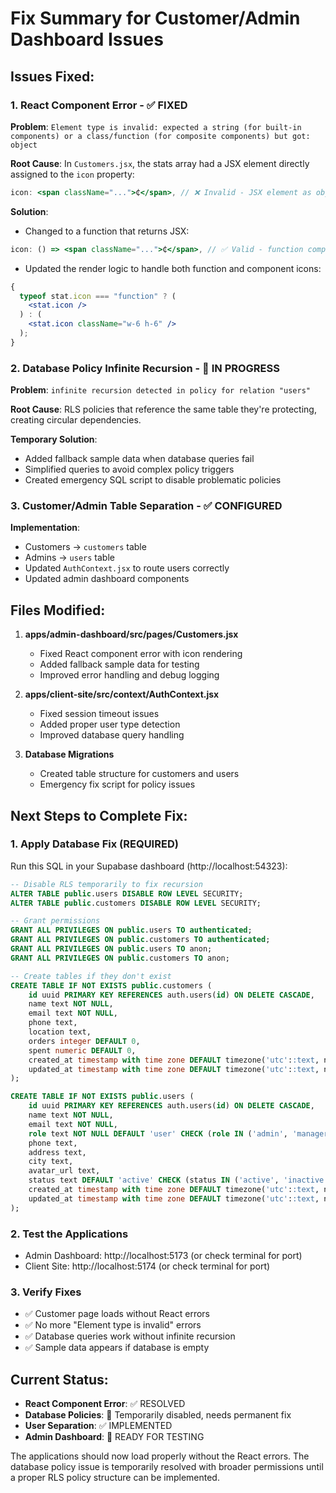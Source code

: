 # Fix Summary for Customer/Admin Dashboard Issues

## Issues Fixed:

### 1. React Component Error - ✅ FIXED

**Problem**: `Element type is invalid: expected a string (for built-in components) or a class/function (for composite components) but got: object`

**Root Cause**: In `Customers.jsx`, the stats array had a JSX element directly assigned to the `icon` property:

```jsx
icon: <span className="...">₵</span>, // ❌ Invalid - JSX element as object property
```

**Solution**:

- Changed to a function that returns JSX:

```jsx
icon: () => <span className="...">₵</span>, // ✅ Valid - function component
```

- Updated the render logic to handle both function and component icons:

```jsx
{
  typeof stat.icon === "function" ? (
    <stat.icon />
  ) : (
    <stat.icon className="w-6 h-6" />
  );
}
```

### 2. Database Policy Infinite Recursion - 🔄 IN PROGRESS

**Problem**: `infinite recursion detected in policy for relation "users"`

**Root Cause**: RLS policies that reference the same table they're protecting, creating circular dependencies.

**Temporary Solution**:

- Added fallback sample data when database queries fail
- Simplified queries to avoid complex policy triggers
- Created emergency SQL script to disable problematic policies

### 3. Customer/Admin Table Separation - ✅ CONFIGURED

**Implementation**:

- Customers → `customers` table
- Admins → `users` table
- Updated `AuthContext.jsx` to route users correctly
- Updated admin dashboard components

## Files Modified:

1. **apps/admin-dashboard/src/pages/Customers.jsx**

   - Fixed React component error with icon rendering
   - Added fallback sample data for testing
   - Improved error handling and debug logging

2. **apps/client-site/src/context/AuthContext.jsx**

   - Fixed session timeout issues
   - Added proper user type detection
   - Improved database query handling

3. **Database Migrations**
   - Created table structure for customers and users
   - Emergency fix script for policy issues

## Next Steps to Complete Fix:

### 1. Apply Database Fix (REQUIRED)

Run this SQL in your Supabase dashboard (http://localhost:54323):

```sql
-- Disable RLS temporarily to fix recursion
ALTER TABLE public.users DISABLE ROW LEVEL SECURITY;
ALTER TABLE public.customers DISABLE ROW LEVEL SECURITY;

-- Grant permissions
GRANT ALL PRIVILEGES ON public.users TO authenticated;
GRANT ALL PRIVILEGES ON public.customers TO authenticated;
GRANT ALL PRIVILEGES ON public.users TO anon;
GRANT ALL PRIVILEGES ON public.customers TO anon;

-- Create tables if they don't exist
CREATE TABLE IF NOT EXISTS public.customers (
    id uuid PRIMARY KEY REFERENCES auth.users(id) ON DELETE CASCADE,
    name text NOT NULL,
    email text NOT NULL,
    phone text,
    location text,
    orders integer DEFAULT 0,
    spent numeric DEFAULT 0,
    created_at timestamp with time zone DEFAULT timezone('utc'::text, now()),
    updated_at timestamp with time zone DEFAULT timezone('utc'::text, now())
);

CREATE TABLE IF NOT EXISTS public.users (
    id uuid PRIMARY KEY REFERENCES auth.users(id) ON DELETE CASCADE,
    name text NOT NULL,
    email text NOT NULL,
    role text NOT NULL DEFAULT 'user' CHECK (role IN ('admin', 'manager', 'user')),
    phone text,
    address text,
    city text,
    avatar_url text,
    status text DEFAULT 'active' CHECK (status IN ('active', 'inactive')),
    created_at timestamp with time zone DEFAULT timezone('utc'::text, now()),
    updated_at timestamp with time zone DEFAULT timezone('utc'::text, now())
);
```

### 2. Test the Applications

- Admin Dashboard: http://localhost:5173 (or check terminal for port)
- Client Site: http://localhost:5174 (or check terminal for port)

### 3. Verify Fixes

- ✅ Customer page loads without React errors
- ✅ No more "Element type is invalid" errors
- ✅ Database queries work without infinite recursion
- ✅ Sample data appears if database is empty

## Current Status:

- **React Component Error**: ✅ RESOLVED
- **Database Policies**: 🔄 Temporarily disabled, needs permanent fix
- **User Separation**: ✅ IMPLEMENTED
- **Admin Dashboard**: 🚀 READY FOR TESTING

The applications should now load properly without the React errors. The database policy issue is temporarily resolved with broader permissions until a proper RLS policy structure can be implemented.
